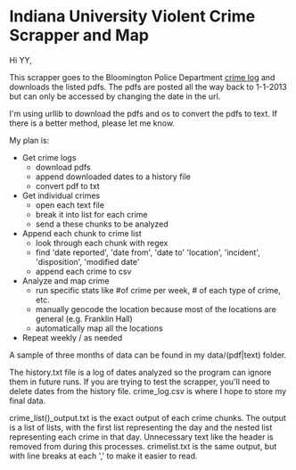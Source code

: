 # Indiana University Violent Crime Scrapper and Map

Hi YY,

This scrapper goes to the Bloomington Police Department [crime log](http://www.indiana.edu/~iupd/dailyLog.html) and downloads the listed pdfs. The pdfs are posted all the way back to 1-1-2013 but can only be accessed by changing the date in the url.

I'm using urllib to download the pdfs and os to convert the pdfs to text. If there is a better method, please let me know. 

My plan is:
- Get crime logs
	- download pdfs 
	- append downloaded dates to a history file
	- convert pdf to txt
- Get individual crimes
	- open each text file
	- break it into list for each crime
	- send a these chunks to be analyzed
- Append each chunk to crime list
	- look through each chunk with regex
	- find 'date reported', 'date from', 'date to' 'location', 'incident', 'disposition', 'modified date'
	- append each crime to csv
- Analyze and map crime
	- run specific stats like #of crime per week, # of each type of crime, etc.
	- manually geocode the location because most of the locations are general (e.g. Franklin Hall)
	- automatically map all the locations
- Repeat weekly / as needed 

A sample of three months of data can be found in my data/(pdf|text) folder.

The history.txt file is a log of dates analyzed so the program can ignore them in future runs. If you are trying to test the scrapper, you'll need to delete dates from the history file. crime_log.csv is where I hope to store my final data.

crime_list()_output.txt is the exact output of each crime chunks. The output is a list of lists, with the first list representing the day and the nested list representing each crime in that day. Unnecessary text like the header is removed from during this processes. crimelist.txt is the same output, but with line breaks at each ',' to make it easier to read.

